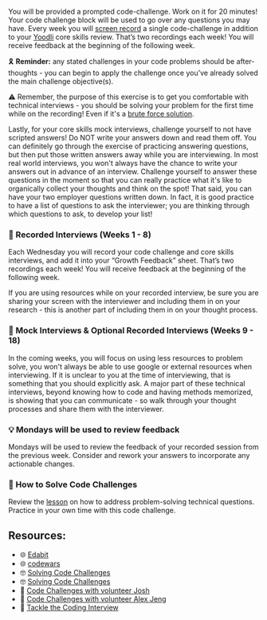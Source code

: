 You will be provided a prompted code-challenge. Work on it for 20 minutes! Your code challenge block will be used to go over any questions you may have.  Every week you will [screen record](https://docs.google.com/document/d/1LWUXCqAlOBhyhp5Mg5bkB-78O64tPztU5miDOMQ_unM/edit?usp=sharing) a single code-challenge in addition to your [Yoodli](https://yoodli.ai/) core skills review. That’s two recordings each week! You will receive feedback at the beginning of the following week.

🎗️ **Reminder:** any stated challenges in your code problems should be after-thoughts - you can begin to apply the challenge once you’ve already solved the main challenge objective(s).

⚠️ Remember, the purpose of this exercise is to get you comfortable with technical interviews - you should be solving your problem for the first time while on the recording! Even if it's a [brute force solution](https://www.geeksforgeeks.org/brute-force-approach-and-its-pros-and-cons/).

Lastly, for your core skills mock interviews, challenge yourself to not have scripted answers! Do NOT write your answers down and read them off. You can definitely go through the exercise of practicing answering questions, but then put those written answers away while you are interviewing. In most real world interviews, you won't always have the chance to write your answers out in advance of an interview. Challenge yourself to answer these questions in the moment so that you can really practice what it's like to organically collect your thoughts and think on the spot! That said, you can have your two employer questions written down. In fact, it is good practice to have a list of questions to ask the interviewer; you are thinking through which questions to ask, to develop your list!

### 🎦 Recorded Interviews (Weeks 1 - 8)
Each Wednesday you will record your code challenge and core skills interviews, and add it into your “Growth Feedback” sheet. That’s two recordings each week! You will receive feedback at the beginning of the following week.

If you are using resources while on your recorded interview, be sure you are sharing your screen with the interviewer and including them in on your research - this is another part of including them in on your thought process.

### 💬 Mock Interviews & Optional Recorded Interviews (Weeks 9 - 18)
In the coming weeks, you will focus on using less resources to problem solve, you won't always be able to use google or external resources when interviewing. If it is unclear to you at the time of interviewing, that is something that you should explicitly ask. A major part of these technical interviews, beyond knowing how to code and having methods memorized, is showing that you can communicate - so walk through your thought processes and share them with the interviewer.

### 💡 Mondays will be used to review feedback
Mondays will be used to review the feedback of your recorded session from the previous week. Consider and rework your answers to incorporate any actionable changes. 

### 🧠 How to Solve Code Challenges
Review the [lesson](https://github.com/Techtonica/curriculum/blob/main/solving-coding-challenges/solving-coding-challenges.md) on how to address problem-solving technical questions. Practice in your own time with this code challenge.

## Resources:
- 🌐 [Edabit](https://edabit.com/challenges)
- 🌐 [codewars](https://www.codewars.com/)
- 🤓 [Solving Code Challenges](https://github.com/Techtonica/curriculum/blob/main/solving-coding-challenges/solving-coding-challenges.md)
- 🤓 [Solving Code Challenges](https://github.com/Techtonica/curriculum/blob/main/solving-coding-challenges/solving-coding-challenges.md)
- 🎦 [Code Challenges with volunteer Josh](https://www.dropbox.com/s/melhqq8j1gwvl1z/video1849801289.mp4?dl=0)
- 🎦 [Code Challenges with volunteer Alex Jeng](https://www.dropbox.com/s/se02tu2yabmfks8/video1691407495.mp4?dl=0)
- 🎦 [Tackle the Coding Interview](https://www.dropbox.com/s/nb34vrf0tb99goi/video1554065253.mp4?dl=0)
